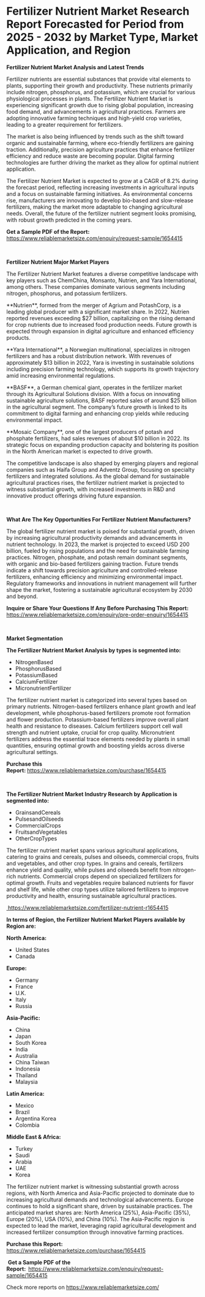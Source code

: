 <p><h1>Fertilizer Nutrient Market Research Report Forecasted for Period from 2025 -  2032 by Market Type, Market Application, and Region</h1></p><p><strong>Fertilizer Nutrient Market Analysis and Latest Trends</strong></p>
<p><p>Fertilizer nutrients are essential substances that provide vital elements to plants, supporting their growth and productivity. These nutrients primarily include nitrogen, phosphorus, and potassium, which are crucial for various physiological processes in plants. The Fertilizer Nutrient Market is experiencing significant growth due to rising global population, increasing food demand, and advancements in agricultural practices. Farmers are adopting innovative farming techniques and high-yield crop varieties, leading to a greater requirement for fertilizers.</p><p>The market is also being influenced by trends such as the shift toward organic and sustainable farming, where eco-friendly fertilizers are gaining traction. Additionally, precision agriculture practices that enhance fertilizer efficiency and reduce waste are becoming popular. Digital farming technologies are further driving the market as they allow for optimal nutrient application.</p><p>The Fertilizer Nutrient Market is expected to grow at a CAGR of 8.2% during the forecast period, reflecting increasing investments in agricultural inputs and a focus on sustainable farming initiatives. As environmental concerns rise, manufacturers are innovating to develop bio-based and slow-release fertilizers, making the market more adaptable to changing agricultural needs. Overall, the future of the fertilizer nutrient segment looks promising, with robust growth predicted in the coming years.</p></p>
<p><strong>Get a Sample PDF of the Report:&nbsp;</strong> <a href="https://www.reliablemarketsize.com/enquiry/request-sample/1654415?utm_campaign=3544&utm_medium=2&utm_source=Github&utm_content=ia&utm_term=31032025&utm_id=fertilizer-nutrient">https://www.reliablemarketsize.com/enquiry/request-sample/1654415</a></p>
<p>&nbsp;</p>
<p><strong>Fertilizer Nutrient Major Market Players</strong></p>
<p><p>The Fertilizer Nutrient Market features a diverse competitive landscape with key players such as ChemChina, Monsanto, Nutrien, and Yara International, among others. These companies dominate various segments including nitrogen, phosphorus, and potassium fertilizers.</p><p>**Nutrien**, formed from the merger of Agrium and PotashCorp, is a leading global producer with a significant market share. In 2022, Nutrien reported revenues exceeding $27 billion, capitalizing on the rising demand for crop nutrients due to increased food production needs. Future growth is expected through expansion in digital agriculture and enhanced efficiency products.</p><p>**Yara International**, a Norwegian multinational, specializes in nitrogen fertilizers and has a robust distribution network. With revenues of approximately $13 billion in 2022, Yara is investing in sustainable solutions including precision farming technology, which supports its growth trajectory amid increasing environmental regulations.</p><p>**BASF**, a German chemical giant, operates in the fertilizer market through its Agricultural Solutions division. With a focus on innovating sustainable agriculture solutions, BASF reported sales of around $25 billion in the agricultural segment. The company’s future growth is linked to its commitment to digital farming and enhancing crop yields while reducing environmental impact.</p><p>**Mosaic Company**, one of the largest producers of potash and phosphate fertilizers, had sales revenues of about $10 billion in 2022. Its strategic focus on expanding production capacity and bolstering its position in the North American market is expected to drive growth.</p><p>The competitive landscape is also shaped by emerging players and regional companies such as Haifa Group and Adventz Group, focusing on specialty fertilizers and integrated solutions. As the global demand for sustainable agricultural practices rises, the fertilizer nutrient market is projected to witness substantial growth, with increased investments in R&D and innovative product offerings driving future expansion.</p></p>
<p>&nbsp;</p>
<p><strong>What Are The Key Opportunities For Fertilizer Nutrient Manufacturers?</strong></p>
<p><p>The global fertilizer nutrient market is poised for substantial growth, driven by increasing agricultural productivity demands and advancements in nutrient technology. In 2023, the market is projected to exceed USD 200 billion, fueled by rising populations and the need for sustainable farming practices. Nitrogen, phosphate, and potash remain dominant segments, with organic and bio-based fertilizers gaining traction. Future trends indicate a shift towards precision agriculture and controlled-release fertilizers, enhancing efficiency and minimizing environmental impact. Regulatory frameworks and innovations in nutrient management will further shape the market, fostering a sustainable agricultural ecosystem by 2030 and beyond.</p></p>
<p><strong>Inquire or Share Your Questions If Any Before Purchasing This Report:</strong> <a href="https://www.reliablemarketsize.com/enquiry/pre-order-enquiry/1654415?utm_campaign=3544&utm_medium=2&utm_source=Github&utm_content=ia&utm_term=31032025&utm_id=fertilizer-nutrient">https://www.reliablemarketsize.com/enquiry/pre-order-enquiry/1654415</a></p>
<p>&nbsp;</p>
<p><strong>Market Segmentation</strong></p>
<p><strong>The Fertilizer Nutrient Market Analysis by types is segmented into:</strong></p>
<p><ul><li>NitrogenBased</li><li>PhosphorusBased</li><li>PotassiumBased</li><li>CalciumFertilizer</li><li>MicronutrientFertilizer</li></ul></p>
<p><p>The fertilizer nutrient market is categorized into several types based on primary nutrients. Nitrogen-based fertilizers enhance plant growth and leaf development, while phosphorus-based fertilizers promote root formation and flower production. Potassium-based fertilizers improve overall plant health and resistance to diseases. Calcium fertilizers support cell wall strength and nutrient uptake, crucial for crop quality. Micronutrient fertilizers address the essential trace elements needed by plants in small quantities, ensuring optimal growth and boosting yields across diverse agricultural settings.</p></p>
<p><strong>Purchase this Report:&nbsp;</strong><a href="https://www.reliablemarketsize.com/purchase/1654415?utm_campaign=3544&utm_medium=2&utm_source=Github&utm_content=ia&utm_term=31032025&utm_id=fertilizer-nutrient">https://www.reliablemarketsize.com/purchase/1654415</a></p>
<p>&nbsp;</p>
<p><strong>The Fertilizer Nutrient Market Industry Research by Application is segmented into:</strong></p>
<p><ul><li>GrainsandCereals</li><li>PulsesandOilseeds</li><li>CommercialCrops</li><li>FruitsandVegetables</li><li>OtherCropTypes</li></ul></p>
<p><p>The fertilizer nutrient market spans various agricultural applications, catering to grains and cereals, pulses and oilseeds, commercial crops, fruits and vegetables, and other crop types. In grains and cereals, fertilizers enhance yield and quality, while pulses and oilseeds benefit from nitrogen-rich nutrients. Commercial crops depend on specialized fertilizers for optimal growth. Fruits and vegetables require balanced nutrients for flavor and shelf life, while other crop types utilize tailored fertilizers to improve productivity and health, ensuring sustainable agricultural practices.</p></p>
<p><a href="https://www.reliablemarketsize.com/fertilizer-nutrient-r1654415?utm_campaign=3544&utm_medium=2&utm_source=Github&utm_content=ia&utm_term=31032025&utm_id=fertilizer-nutrient">&nbsp;https://www.reliablemarketsize.com/fertilizer-nutrient-r1654415</a></p>
<p><strong>In terms of Region, the Fertilizer Nutrient Market Players available by Region are:</strong></p>
<p>
    <p> <strong> North America: </strong>
        <ul>
            <li>United States</li>
            <li>Canada</li>
        </ul>
        </p> 
    <p> <strong> Europe: </strong>
        <ul>
            <li>Germany</li>
            <li>France</li>
            <li>U.K.</li>
            <li>Italy</li>
            <li>Russia</li>
        </ul>
        </p> 
    <p> <strong> Asia-Pacific: </strong>
        <ul>
            <li>China</li>
            <li>Japan</li>
            <li>South Korea</li>
            <li>India</li>
            <li>Australia</li>
            <li>China Taiwan</li>
            <li>Indonesia</li>
            <li>Thailand</li>
            <li>Malaysia</li>
        </ul>
        </p> 
    <p> <strong> Latin America: </strong>
        <ul>
            <li>Mexico</li>
            <li>Brazil</li>
            <li>Argentina Korea</li>
            <li>Colombia</li>
        </ul>
        </p> 
    <p> <strong> Middle East & Africa: </strong>
        <ul>
            <li>Turkey</li>
            <li>Saudi</li>
            <li>Arabia</li>
            <li>UAE</li>
            <li>Korea</li>
        </ul>
    </p>
    </p>
<p><p>The fertilizer nutrient market is witnessing substantial growth across regions, with North America and Asia-Pacific projected to dominate due to increasing agricultural demands and technological advancements. Europe continues to hold a significant share, driven by sustainable practices. The anticipated market shares are: North America (25%), Asia-Pacific (35%), Europe (20%), USA (10%), and China (10%). The Asia-Pacific region is expected to lead the market, leveraging rapid agricultural development and increased fertilizer consumption through innovative farming practices.</p></p>
<p><strong>Purchase this Report: </strong><a href="https://www.reliablemarketsize.com/purchase/1654415?utm_campaign=3544&utm_medium=2&utm_source=Github&utm_content=ia&utm_term=31032025&utm_id=fertilizer-nutrient">https://www.reliablemarketsize.com/purchase/1654415</a></p>
<p>&nbsp;<strong>Get a Sample PDF of the Report:&nbsp;&nbsp;</strong><a href="https://www.reliablemarketsize.com/enquiry/request-sample/1654415?utm_campaign=3544&utm_medium=2&utm_source=Github&utm_content=ia&utm_term=31032025&utm_id=fertilizer-nutrient">https://www.reliablemarketsize.com/enquiry/request-sample/1654415</a></p>
<p><strong></strong></p>
<p>Check more reports on <a href="https://www.reliablemarketsize.com/?utm_campaign=3544&utm_medium=2&utm_source=Github&utm_content=ia&utm_term=31032025&utm_id=fertilizer-nutrient">https://www.reliablemarketsize.com/</a></p>